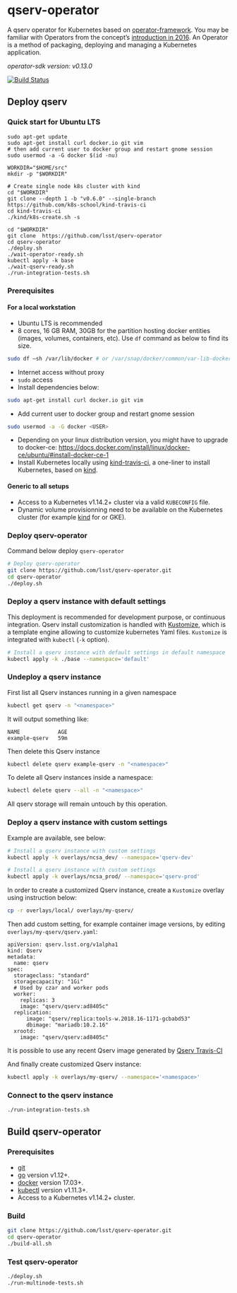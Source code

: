 # qserv-operator

A qserv operator for Kubernetes based on [operator-framework](https://github.com/operator-framework). You may be familiar with Operators from the concept’s [introduction in 2016](https://coreos.com/blog/introducing-operators.html). An Operator is a method of packaging, deploying and managing a Kubernetes application.

*operator-sdk version: v0.13.0*

[![Build Status](https://travis-ci.org/lsst/qserv-operator.svg?branch=master)](https://travis-ci.org/lsst/qserv-operator)

## Deploy qserv

### Quick start for Ubuntu LTS

```
sudo apt-get update
sudo apt-get install curl docker.io git vim
# then add current user to docker group and restart gnome session
sudo usermod -a -G docker $(id -nu)

WORKDIR="$HOME/src"
mkdir -p "$WORKDIR"

# Create single node k8s cluster with kind
cd "$WORKDIR"
git clone --depth 1 -b "v0.6.0" --single-branch https://github.com/k8s-school/kind-travis-ci
cd kind-travis-ci
./kind/k8s-create.sh -s

cd "$WORKDIR"
git clone  https://github.com/lsst/qserv-operator
cd qserv-operator
./deploy.sh
./wait-operator-ready.sh
kubectl apply -k base
./wait-qserv-ready.sh
./run-integration-tests.sh
```

### Prerequisites

#### For a local workstation

- Ubuntu LTS is recommended
- 8 cores, 16 GB RAM, 30GB for the partition hosting docker entities (images, volumes, containers, etc). Use `df` command as below to find its size.
```bash
sudo df –sh /var/lib/docker # or /var/snap/docker/common/var-lib-docker/
```
- Internet access without proxy
- `sudo` access
- Install dependencies below:
```bash
sudo apt-get install curl docker.io git vim
```
- Add current user to docker group and restart gnome session
```bash
sudo usermod -a -G docker <USER>
```
- Depending on your linux distribution version, you might have to upgrade to docker-ce: https://docs.docker.com/install/linux/docker-ce/ubuntu/#install-docker-ce-1
- Install Kubernetes locally using  [kind-travis-ci], a one-liner to install Kubernetes, based on [kind].

#### Generic to all setups

- Access to a Kubernetes v1.14.2+ cluster via a valid `KUBECONFIG` file.
- Dynamic volume provisionning need to be available on the Kubernetes cluster (for example [kind] for or GKE).

[kind]:https://kind.sigs.k8s.io/
[kind-travis-ci]:https://github.com/k8s-school/kind-travis-ci

### Deploy qserv-operator

Command below deploy `qserv-operator`

```sh
# Deploy qserv-operator
git clone https://github.com/lsst/qserv-operator.git
cd qserv-operator
./deploy.sh
```

### Deploy a qserv instance with default settings

This deployment is recommended for development purpose, or continuous integration.
Qserv install customization is handled with [Kustomize](https://github.com/kubernetes-sigs/kustomize), which is a template engine allowing to customize kubernetes Yaml files. `Kustomize` is integrated with `kubectl` (`-k` option).

```sh
# Install a qserv instance with default settings in default namespace
kubectl apply -k ./base --namespace='default'
```

### Undeploy a qserv instance

First list all Qserv instances running in a given namespace
```sh
kubectl get qserv -n "<namespace>"
```

It will output something like:

```
NAME            AGE
example-qserv   59m
```

Then delete this Qserv instance

```sh
kubectl delete qserv example-qserv -n "<namespace>"
```

To delete all Qserv instances inside a namespace:

```sh
kubectl delete qserv --all -n "<namespace>"
```

All qserv storage will remain untouch by this operation.

### Deploy a qserv instance with custom settings

Example are available, see below:

```sh
# Install a qserv instance with custom settings
kubectl apply -k overlays/ncsa_dev/ --namespace='qserv-dev'

# Install a qserv instance with custom settings
kubectl apply -k overlays/ncsa_prod/ --namespace='qserv-prod'
```

In order to create a customized Qserv instance, create a `Kustomize` overlay using instruction below:
```sh
cp -r overlays/local/ overlays/my-qserv/
```

Then add custom setting, for example container image versions, by editing `overlays/my-qserv/qserv.yaml`:

```
apiVersion: qserv.lsst.org/v1alpha1
kind: Qserv
metadata:
  name: qserv
spec:
  storageclass: "standard"
  storagecapacity: "1Gi"
  # Used by czar and worker pods
  worker:
    replicas: 3
    image: "qserv/qserv:ad8405c"
  replication:
      image: "qserv/replica:tools-w.2018.16-1171-gcbabd53"
      dbimage: "mariadb:10.2.16"
  xrootd:
    image: "qserv/qserv:ad8405c"
```
It is possible to use any recent Qserv image generated by [Qserv Travis-CI](https://travis-ci.org/lsst/qserv/)

And finally create customized Qserv instance:

```sh
kubectl apply -k overlays/my-qserv/ --namespace='<namespace>'
```


### Connect to the qserv instance

```sh
./run-integration-tests.sh
```

## Build qserv-operator

### Prerequisites

- [git][git_tool]
- [go][go_tool] version v1.12+.
- [docker][docker_tool] version 17.03+.
- [kubectl][kubectl_tool] version v1.11.3+.
- Access to a Kubernetes v1.14.2+ cluster.


[git_tool]:https://git-scm.com/downloads
[go_tool]:https://golang.org/dl/
[docker_tool]:https://docs.docker.com/install/
[kubectl_tool]:https://kubernetes.io/docs/tasks/tools/install-kubectl/

### Build

```sh
git clone https://github.com/lsst/qserv-operator.git
cd qserv-operator
./build-all.sh
```

### Test qserv-operator

```sh
./deploy.sh
./run-multinode-tests.sh
```
